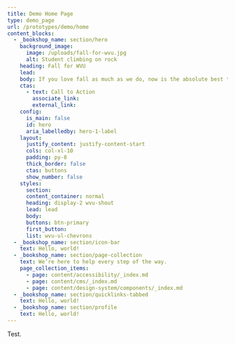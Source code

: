 ```yaml
---
title: Demo Home Page
type: demo_page
url: /prototypes/demo/home
content_blocks:
  - _bookshop_name: section/hero
    background_image:
      image: /uploads/fall-for-wvu.jpg
      alt: Student climbing on rock
    heading: Fall for WVU
    lead:
    body: If you love fall as much as we do, now is the absolute best time to visit campus. Schedule a personalized tour (led by real WVU students) or register for our fully customizable Discover WVU Open House. Sign up today and experience fall in Morgantown!
    ctas:
      - text: Call to Action
        associate_link:
        external_link:
    config:
      is_main: false
      id: hero
      aria_labelledby: hero-1-label
    layout:
      justify_content: justify-content-start
      cols: col-xl-10
      padding: py-8
      thick_border: false
      ctas: buttons
      show_number: false
    styles:
      section: 
      content_container: normal
      heading: display-2 wvu-shout
      lead: lead
      body:
      buttons: btn-primary
      first_button:
      list: wvu-ul-chevrons
  - _bookshop_name: section/icon-bar
    text: Hello, world!
  - _bookshop_name: section/page-collection
    text: We’re here to help every step of the way.
    page_collection_items:
      - page: content/accessibility/_index.md
      - page: content/cms/_index.md
      - page: content/design-system/components/_index.md
  - _bookshop_name: section/quicklinks-tabbed
    text: Hello, world!
  - _bookshop_name: section/profile
    text: Hello, world!
---
```


Test.